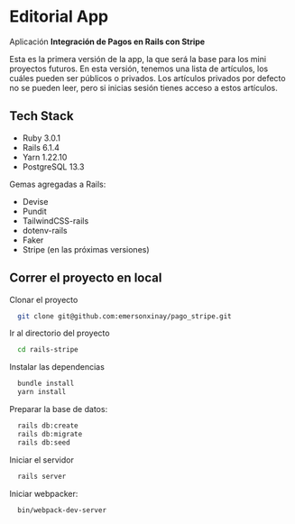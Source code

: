 # Editorial App

Aplicación  **Integración de Pagos en Rails con Stripe**

Esta es la primera versión de la app, la que será la base para los mini proyectos futuros.
En esta versión, tenemos una lista de artículos, los cuáles pueden ser públicos o privados. Los artículos privados por defecto no se pueden leer, pero si inicias sesión tienes acceso a estos artículos.

## Tech Stack

- Ruby 3.0.1
- Rails 6.1.4
- Yarn 1.22.10
- PostgreSQL 13.3


Gemas agregadas a Rails:

- Devise
- Pundit
- TailwindCSS-rails
- dotenv-rails
- Faker
- Stripe (en las próximas versiones)

## Correr el proyecto en local

Clonar el proyecto

```bash
  git clone git@github.com:emersonxinay/pago_stripe.git
```

Ir al directorio del proyecto

```bash
  cd rails-stripe
```

Instalar las dependencias

```bash
  bundle install
  yarn install
```

Preparar la base de datos:

```bash
  rails db:create
  rails db:migrate
  rails db:seed
```

Iniciar el servidor

```bash
  rails server
```

Iniciar webpacker:

```bash
  bin/webpack-dev-server
```
